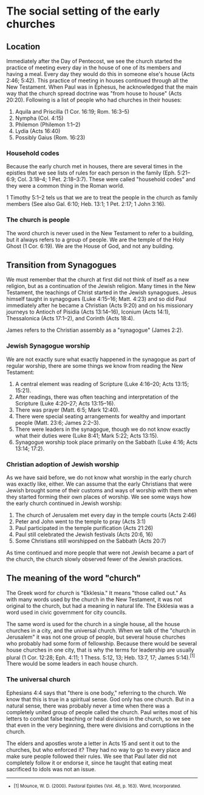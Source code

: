 # The social setting of the early churches

## Location

Immediately after the Day of Pentecost, we see the church started the practice of meeting every day in the house of one of its members and having a meal. Every day they would do this in someone else's house (Acts 2:46; 5:42). This practice of meeting in houses continued through all the New Testament. When Paul was in Ephesus, he acknowledged that the main way that the church spread doctrine was "from house to house" (Acts 20:20). Following is a list of people who had churches in their houses:

1. Aquila and Priscilla (1 Cor. 16:19; Rom. 16:3–5)
2. Nympha (Col. 4:15)
3. Philemon (Philemon 1:1–2)
4. Lydia (Acts 16:40)
5. Possibly Gaius (Rom. 16:23)

### Household codes

Because the early church met in houses, there are several times in the epistles that we see lists of rules for each person in the family (Eph. 5:21–6:9; Col. 3:18–4; 1 Pet. 2:18–3:7). These were called "household codes" and they were a common thing in the Roman world.

1 Timothy 5:1–2 tels us that we are to treat the people in the church as family members (See also Gal. 6:10; Heb. 13:1; 1 Pet. 2:17; 1 John 3:16).

### The church is people

The word church is never used in the New Testament to refer to a building, but it always refers to a group of people. We are the temple of the Holy Ghost (1 Cor. 6:19). We are the House of God, and not any building.

## Transition from Synagogues

We must remember that the church at first did not think of itself as a new religion, but as a continuation of the Jewish religion. Many times in the New Testament, the teachings of Christ started in the Jewish synagogues. Jesus himself taught in synagogues (Luke 4:15–16; Matt. 4:23) and so did Paul immediately after he became a Christian (Acts 9:20) and on his missionary journeys to Antioch of Pisidia (Acts 13:14–16), Iconium (Acts 14:1), Thessalonica (Acts 17:1–2), and Corinth (Acts 18:4).

James refers to the Christian assembly as a "synagogue" (James 2:2).

### Jewish Synagogue worship

We are not exactly sure what exactly happened in the synagogue as part of regular worship, there are some things we know from reading the New Testament:

1. A central element was reading of Scripture (Luke 4:16–20; Acts 13:15; 15:21).
2. After readings, there was often teaching and interpretation of the Scripture (Luke 4:20–27; Acts 13:15–16).
3. There was prayer (Matt. 6:5; Mark 12:40).
4. There were special seating arrangements for wealthy and important people (Matt. 23:6; James 2:2–3).
5. There were leaders in the synagogue, though we do not know exactly what their duties were (Luke 8:41; Mark 5:22; Acts 13:15).
6. Synagogue worship took place primarily on the Sabbath (Luke 4:16; Acts 13:14; 17:2).

### Christian adoption of Jewish worship

As we have said before, we do not know what worship in the early church was exactly like, either. We can assume that the early Christians that were Jewish brought some of their customs and ways of worship with them when they started forming their own places of worship. We see some ways how the early church continued in Jewish worship:

1. The church of Jerusalem met every day in the temple courts (Acts 2:46)
2. Peter and John went to the temple to pray (Acts 3:1)
3. Paul participated in the temple purification (Acts 21:26)
4. Paul still celebrated the Jewish festivals (Acts 20:6, 16)
5. Some Christians still worshipped on the Sabbath (Acts 20:7)

As time continued and more people that were not Jewish became a part of the church, the church slowly observed fewer of the Jewish practices.

## The meaning of the word "church"

The Greek word for _church_ is "Ekklesia." It means "those called out." As with many words used by the church in the New Testament, it was not original to the church, but had a meaning in natural life. The Ekklesia was a word used in civic government for city councils.

The same word is used for the church in a single house, all the house churches in a city, and the universal church. When we talk of the "church in Jerusalem" it was not one group of people, but several house churches who probably had some form of fellowship. Because there would be several house churches in one city, that is why the terms for leadership are usually plural (1 Cor. 12:28; Eph. 4:11; 1 Thess. 5:12, 13; Heb. 13:7, 17; James 5:14).<sup>[1]</sup> There would be some leaders in each house church.

### The universal church

Ephesians 4:4 says that "there is one body," referring to the church. We know that this is true in a spiritual sense. God only has one church. But in a natural sense, there was probably never a time when there was a completely united group of people called the church. Paul writes most of his letters to combat false teaching or heal divisions in the church, so we see that even in the very beginning, there were divisions and corruptions in the church.

The elders and apostles wrote a letter in Acts 15 and sent it out to the churches, but who enforced it? They had no way to go to every place and make sure people followed their rules. We see that Paul later did not completely follow it or endorse it, since he taught that eating meat sacrificed to idols was not an issue.

---

<small>

- [1] Mounce, W. D. (2000). Pastoral Epistles (Vol. 46, p. 163). Word, Incorporated.

</small>
